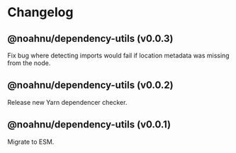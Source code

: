 # Changelog

<!-- MONOWEAVE:BELOW -->

## @noahnu/dependency-utils (v0.0.3) <a name="0.0.3"></a>

Fix bug where detecting imports would fail if location metadata was missing from the node.



## @noahnu/dependency-utils (v0.0.2) <a name="0.0.2"></a>

Release new Yarn dependencer checker.



## @noahnu/dependency-utils (v0.0.1) <a name="0.0.1"></a>

Migrate to ESM.

